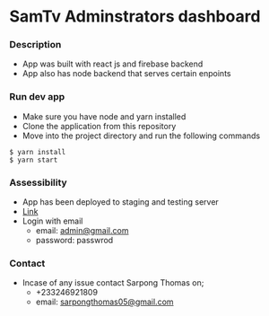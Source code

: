 # SamTv Adminstrators dashboard

### Description
- App was built with react js and firebase backend
- App also has node backend that serves certain enpoints

### Run dev app
- Make sure you have node and yarn installed
- Clone the application from this repository
- Move into the project directory and run the following commands

```
$ yarn install
$ yarn start
```

### Assessibility
- App has been deployed to staging and testing server
- [Link](https://something.com)
- Login with email 
  - email: admin@gmail.com 
  - password: passwrod

### Contact
- Incase of any issue contact Sarpong Thomas on;
  * +233246921809
  * email: sarpongthomas05@gmail.com   